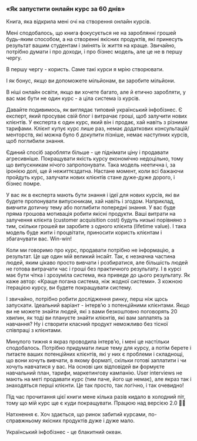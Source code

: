 ### «Як запустити онлайн курс за 60 днів»

Книга, яка відкрила мені очі на створення онлайн курсів.

Мені сподобалось, що книга фокусується не на зароблянні грошей будь-яким способом, а на створенні якісних продуктів, які принесуть результат вашим студентам і змінять їх життя на краще. Звичайно, потрібно думати і про доходи, і про бізнес модель, але це не в першу чергу.

В першу чергу - користь. Саме такі курси я мрію створювати.

І як бонус, якщо ви допоможете мільйонам, ви заробите мільйони.

В ніші онлайн освіти, якщо ви хочете багато, але й етично заробляти, у вас має бути не один курс - а ціла система із курсів.

Давайте подивимось, як виглядає типовий український інфобізнес. Є експерт, який просуває свій блог і витрачає гроші, щоб залучити нових клієнтів. У експерта є один курс, який він і продає, хай навіть з різними тарифами. Клієнт купує курс лише раз, немає додаткових консультацій/менторств, які можна було б докупити пізніше, немає наступних курсів, щоб поглибили знання.

Єдиний спосіб заробляти більше - це піднімати ціну і продавати агресивніше. Покращувати якість курсу економічно недоцільно, тому що випускникам нічого запропонувати. Така модель неетична і, за іронією долі, ще й нежиттєздатна. Настане момент, коли всі бажаючи пройдуть курс, залучати нових клієнтів стане дуже-дуже дорого, і бізнес помре.

У вас як в експерта мають бути знання і ідеї для нових курсів, які ви будете пропонувати випускникам, хай навіть і згодом. Наприклад, вивчити дотичну тему або поглибити попередні знання. У вас буде пряма грошова мотивація робити якісні продукти. Ваші витрати на залучення клієнта (customer acquisition cost) будуть низькі порівняно з тим, скільки грошей ви заробите з одного клієнта (lifetime value). І така модель буде жити і процвітати, приносити користь клієнтам і збагачувати вас. Win-win!

Коли ми говоримо про курс, продавати потрібно не інформацію, а результат. Це ще один мій великий інсайт. Так, є незначна частина людей, яким цікаво просто вивчати і розбиратися, але більшість людей не готова витрачати час і гроші без практичного результату. І в курсі має бути чітка і зрозуміла система, яка приведе до цього результату. Як каже автор: «Краще погана система, ніж жодної системи». З кожною ітерацією курсу, ви будете покращувати систему.

І звичайно, потрібно робити дослідження ринку, перш ніж щось запускати. Ідеальний варіант - інтервʼю з потенційними клієнтами. Якщо ви не можете знайти людей, які з вами безкоштовно поговорять 20 хвилин, як тоді ви плануєте знайти клієнтів, які вам заплатять за навчання? Ну і створити класний продукт неможливо без тісної співпраці з клієнтами.

Минулого тижня я якраз проводила інтервʼю, і мені це настільки сподобалось. Потрібно придумати лише тему для курсу, а потім берете і питаєте ваших потенційних клієнтів, які у них є проблеми і складнощі, що вони хочуть вивчати, в якому форматі, скільки готові заплатити і чи хочуть навчатися у вас. На основі цих відповідей ви формуєте навчальний план, тарифи, маркетингову кампанію. User interviews не мають на меті продавати курс (тим паче, його ще немає), але якраз так і знаходяться перші клієнти. Це так просто, так логічно, і так очевидно!

Під час прочитання цієї книги мене кілька разів кидало в холодний піт, тому що мій курс ще є куди покращувати. Працюю над версією 2.0 💪🏻

Натхнення є. Хоч здається, що ринок забитий курсами, по-справжньому якісних продуктів дуже і дуже мало.

Український інфобізнес - це блакитний океан.
